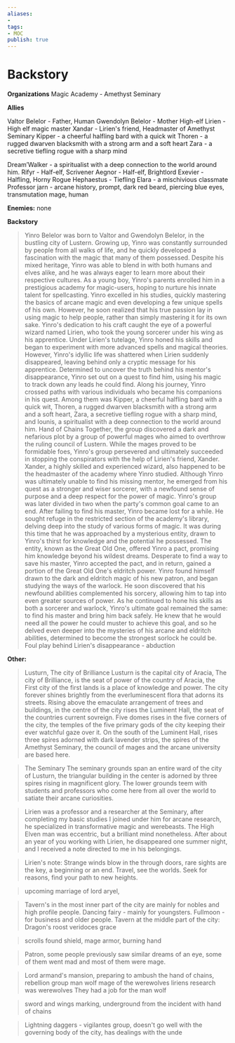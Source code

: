 ```yaml
---
aliases:
- 
tags:
- MOC
publish: true
---
```


# Backstory
**Organizations**
Magic Academy - Amethyst Seminary

**Allies**
>
Valtor Belelor - Father, Human
Gwendolyn Belelor - Mother
High-elf Lirien - High elf
magic master Xandar - Lirien's friend, Headmaster of Amethyst Seminary
Kipper - a cheerful halfling bard with a quick wit
Thoren - a rugged dwarven blacksmith with a strong arm and a soft heart
Zara - a secretive tiefling rogue with a sharp mind
>
Dream’Walker - a spiritualist with a deep connection to the world around him.
Rifyr - Half-elf, Scrivener
Aegnor - Half-elf, Brightlord
Exevier - Halfling, Horny Rogue
Hephaestus - Tiefling
Elara - a mischivious classmate 
Professor jarn - 
	arcane history, prompt, dark red beard, piercing blue eyes, transmutation mage, human

**Enemies:**
	none



**Backstory**
>Yinro Belelor was born to Valtor and Gwendolyn Belelor, in the bustling city of Lustern. Growing up, Yinro was constantly surrounded by people from all walks of life, and he quickly developed a fascination with the magic that many of them possessed. Despite his mixed heritage, Yinro was able to blend in with both humans and elves alike, and he was always eager to learn more about their respective cultures. As a young boy, Yinro's parents enrolled him in a prestigious academy for magic-users, hoping to nurture his innate talent for spellcasting. Yinro excelled in his studies, quickly mastering the basics of arcane magic and even developing a few unique spells of his own. However, he soon realized that his true passion lay in using magic to help people, rather than simply mastering it for its own sake. Yinro's dedication to his craft caught the eye of a powerful wizard named Lirien, who took the young sorcerer under his wing as his apprentice. Under Lirien's tutelage, Yinro honed his skills and began to experiment with more advanced spells and magical theories. However, Yinro's idyllic life was shattered when Lirien suddenly disappeared, leaving behind only a cryptic message for his apprentice. Determined to uncover the truth behind his mentor's disappearance, Yinro set out on a quest to find him, using his magic to track down any leads he could find. Along his journey, Yinro crossed paths with various individuals who became his companions in his quest. Among them was Kipper, a cheerful halfling bard with a quick wit, Thoren, a rugged dwarven blacksmith with a strong arm and a soft heart, Zara, a secretive tiefling rogue with a sharp mind, and Iounis, a spiritualist with a deep connection to the world around him. Hand of Chains Together, the group discovered a dark and nefarious plot by a group of powerful mages who aimed to overthrow the ruling council of Lustern. While the mages proved to be formidable foes, Yinro's group persevered and ultimately succeeded in stopping the conspirators with the help of Lirien's friend, Xander. Xander, a highly skilled and experienced wizard, also happened to be the headmaster of the academy where Yinro studied. Although Yinro was ultimately unable to find his missing mentor, he emerged from his quest as a stronger and wiser sorcerer, with a newfound sense of purpose and a deep respect for the power of magic. Yinro's group was later divided in two when the party's common goal came to an end. After failing to find his master, Yinro became lost for a while. He sought refuge in the restricted section of the academy's library, delving deep into the study of various forms of magic. It was during this time that he was approached by a mysterious entity, drawn to Yinro's thirst for knowledge and the potential he possessed. The entity, known as the Great Old One, offered Yinro a pact, promising him knowledge beyond his wildest dreams. Desperate to find a way to save his master, Yinro accepted the pact, and in return, gained a portion of the Great Old One's eldritch power. Yinro found himself drawn to the dark and eldritch magic of his new patron, and began studying the ways of the warlock. He soon discovered that his newfound abilities complemented his sorcery, allowing him to tap into even greater sources of power. As he continued to hone his skills as both a sorcerer and warlock, Yinro's ultimate goal remained the same: to find his master and bring him back safely. He knew that he would need all the power he could muster to achieve this goal, and so he delved even deeper into the mysteries of his arcane and eldritch abilities, determined to become the strongest sorlock he could be. Foul play behind Lirien's disappearance - abduction

**Other:**

>Lusturn, The city of Brilliance Lusturn is the capital city of Aracia, The city of Brilliance, is the seat of power of the country of Aracia, the First city of the first lands is a place of knowledge and power. The city forever shines brightly from the everluminescent flora that adorns its streets. Rising above the emaculate arrangement of trees and buildings, in the centre of the city rises the Luminent Hall, the seat of the countries current sovreign. Five domes rises in the five corners of the city, the temples of the five primary gods of the city keeping their ever watchful gaze over it. On the south of the Luminent Hall, rises three spires adorned with dark lavender strips, the spires of the Amethyst Seminary, the council of mages and the arcane university are based here. 

>The Seminary The seminary grounds span an entire ward of the city of Lusturn, the triangular building in the center is adorned by three spires rising in magnificent glory. The lower grounds teem with students and professors who come here from all over the world to satiate their arcane curiosities.

>Lirien was a professor and a researcher at the Seminary, after completing my basic studies I joined under him for arcane research, he specialized in transformative magic and werebeasts. The High Elven man was eccentric, but a brilliant mind nonetheless. After about an year of you working with Lirien, he disappeared one summer night, and I received a note directed to me in his belongings.

>Lirien's note:  Strange winds blow in the through doors, rare sights are the key, a beginning or an end. Travel, see the worlds. Seek for reasons, find your path to new heights.

>upcoming marriage of lord aryel,

>Tavern's in the most inner part of the city are mainly for nobles and high profile people.
>Dancing fairy - mainly for youngsters.
>Fullmoon - for business and older people.
>Tavern at the middle part of the city:
>Dragon's roost
>veridoces grace


>scrolls found
>shield, mage armor, burning hand

>Patron, some people previously saw similar dreams of an eye, some of them went mad and most of them were mage.

>Lord armand's mansion, preparing to ambush
>the hand of chains, rebellion group
man wolf
mage of the werewolves
liriens research was werewolves
They had a job for the man wolf



>sword and wings marking, underground from the incident with hand of chains

>Lightning daggers - vigilantes group, doesn't go well with the governing body of the city, has dealings with the unde